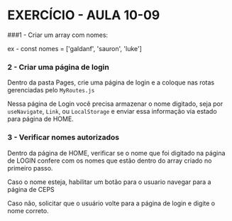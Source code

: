 # EXERCÍCIO - AULA 10-09

###1 - Criar um array com nomes:

ex - const nomes = ['galdanf', 'sauron', 'luke']

### 2 - Criar uma página de login
Dentro da pasta Pages, crie uma página de login e a coloque nas rotas gerenciadas pelo ```MyRoutes.js```

Nessa página de Login você precisa armazenar o nome digitado, seja por ```useNavigate```, ```Link```, ou ```LocalStorage``` e enviar essa informação via estado para página de HOME.

### 3 - Verificar nomes autorizados

Dentro da página de HOME, verificar se o nome que foi digitado na página de LOGIN confere com os nomes que estão dentro do array criado no primeiro passo.

Caso o nome esteja, habilitar um botão para o usuario navegar para a página de CEPS

Caso não, solicitar que o usuário volte para a página de login e digite o nome correto.
